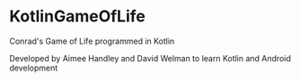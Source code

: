# KotlinGameOfLife
Conrad's Game of Life programmed in Kotlin

Developed by Aimee Handley and David Welman to learn Kotlin and Android development

